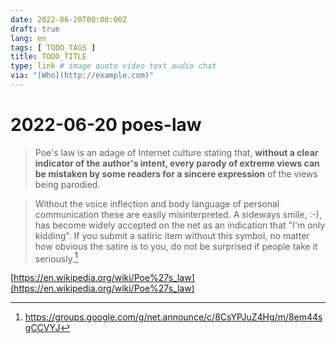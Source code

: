 ```yaml
---
date: 2022-06-20T00:00:00Z
draft: true
lang: en
tags: [ TODO_TAGS ]
title: TODO_TITLE
type: link # image quote video text audio chat
via: "[Who](http://example.com)"
---
```



# 2022-06-20 poes-law 

 

> Poe's law is an adage of Internet culture stating that, **without a clear indicator of the author's intent, every parody of extreme views can be mistaken by some readers for a sincere expression** of the views being parodied.

> Without the voice inflection and body language of personal communication these are easily misinterpreted. A sideways smile, :-), has become widely accepted on the net as an indication that "I'm only kidding". If you submit a satiric item without this symbol, no matter how obvious the satire is to you, do not be surprised if people take it seriously.[^8]

[^8]: https://groups.google.com/g/net.announce/c/8CsYPJuZ4Hg/m/8em44sgCCVYJ

[https://en.wikipedia.org/wiki/Poe%27s_law](https://en.wikipedia.org/wiki/Poe%27s_law)

